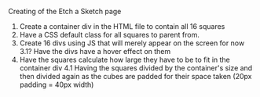 Creating of the Etch a Sketch page
1. Create a container div in the HTML file to contain all 16 squares
2. Have a CSS default class for all squares to parent from.
3. Create 16 divs using JS that will merely appear on the screen for now
3.1? Have the divs have a hover effect on them
4. Have the squares calculate how large they have to be to fit in the container div
4.1 Having the squares divided by the container's size and then divided again as the cubes are padded for their space taken (20px padding = 40px width)